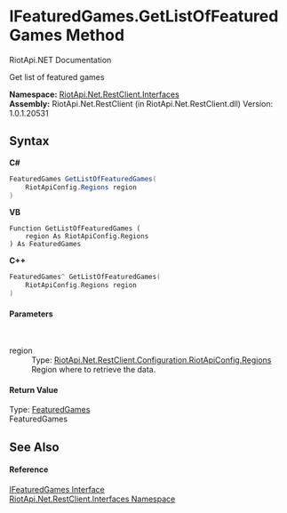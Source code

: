 # IFeaturedGames.GetListOfFeaturedGames Method 
RiotApi.NET Documentation 

Get list of featured games

**Namespace:**&nbsp;<a href="48cda41f-0d73-abf8-ab33-13ac48004c66">RiotApi.Net.RestClient.Interfaces</a><br />**Assembly:**&nbsp;RiotApi.Net.RestClient (in RiotApi.Net.RestClient.dll) Version: 1.0.1.20531

## Syntax

**C#**<br />
``` C#
FeaturedGames GetListOfFeaturedGames(
	RiotApiConfig.Regions region
)
```

**VB**<br />
``` VB
Function GetListOfFeaturedGames ( 
	region As RiotApiConfig.Regions
) As FeaturedGames
```

**C++**<br />
``` C++
FeaturedGames^ GetListOfFeaturedGames(
	RiotApiConfig.Regions region
)
```


#### Parameters
&nbsp;<dl><dt>region</dt><dd>Type: <a href="4d977124-7072-aed6-d4c3-44de17e37ee2">RiotApi.Net.RestClient.Configuration.RiotApiConfig.Regions</a><br />Region where to retrieve the data.</dd></dl>

#### Return Value
Type: <a href="7dce0aaa-7c13-557d-5809-719f92b5747d">FeaturedGames</a><br />FeaturedGames

## See Also


#### Reference
<a href="78d4e573-8953-8843-ff54-4d82db783b45">IFeaturedGames Interface</a><br /><a href="48cda41f-0d73-abf8-ab33-13ac48004c66">RiotApi.Net.RestClient.Interfaces Namespace</a><br />